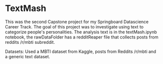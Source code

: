 # TextMash

This was the second Capstone project for my Springboard Datascience Career Track. The goal of this project was to investigate using text to categorize people's personalities. The analysis text is in the textMash.ipynb notebook, the rawDataFolder has a redditReaper file that collects posts from reddits /r/mbti subreddit.

Datasets:
Used a MBTI dataset from Kaggle, posts from Reddits /r/mbti and a generic text dataset.

